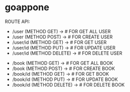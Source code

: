 # goappone
 
ROUTE API:
<ul> 
<li>/user (METHOD GET) -> # FOR GET ALL USER</li>
<li>/user (METHOD POST) -> # FOR CREATE USER</li>
<li>/user/id (METHOD GET) -> # FOR GET USER</li>
<li>/user/id (METHOD PUT) -> # FOR UPDATE USER</li>
<li>/user/id (METHOD DELETE) -> # FOR DELETE USER</li>
</ul>
<ul> 
<li>/book (METHOD GET) -> # FOR GET ALL BOOK</li>
<li>/book (METHOD POST) -> # FOR CREATE BOOK</li>
<li>/book/id (METHOD GET) -> # FOR GET BOOK</li>
<li>/book/id (METHOD PUT) -> # FOR UPDATE BOOK</li>
<li>/book/id (METHOD DELETE) -> # FOR DELETE BOOK</li>
</ul>

